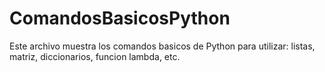 # ComandosBasicosPython
Este archivo muestra los comandos basicos de Python para utilizar: listas, matriz, diccionarios, funcion lambda, etc.
